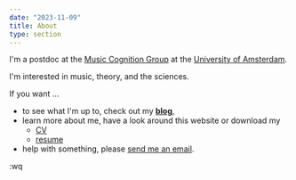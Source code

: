 ```yaml
---
date: "2023-11-09"
title: About
type: section
---
```


I'm a postdoc at the [Music Cognition Group](https://www.mcg.uva.nl/) at the [University of Amsterdam](https://www.uva.nl/).

I'm interested in music, theory, and the sciences.

If you want ...

* to see what I'm up to, check out my **[blog](https://davidjohnbaker.rbind.io/archives/)**,
* learn more about me, have a look around this website or download my 
  - [CV](https://davidjohnbaker.rbind.io/ref/baker_cv_20231109.pdf) 
  - [resume](https://davidjohnbaker.rbind.io/ref/baker_resume_20231109.pdf)
* help with something, please [send me an email](mailto:davidjohnbaker1@gmail.com).

:wq
